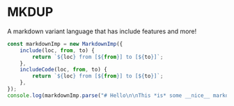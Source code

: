 # MKDUP

A markdown variant language that has include features and more!

```ts
const markdownImp = new MarkdownImp({
    include(loc, from, to) {
        return `${loc} from [${from}] to [${to}]`;
    },
    includeCode(loc, from, to) {
        return `${loc} from [${from}] to [${to}]`;
    },
});
console.log(markdownImp.parse("# Hello\n\nThis *is* some __nice__ markdown!"));
```
